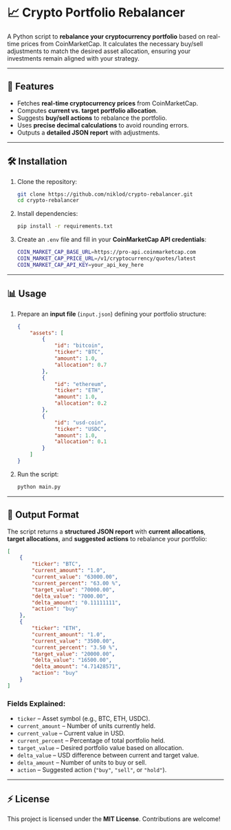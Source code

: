 # 📈 Crypto Portfolio Rebalancer

A Python script to **rebalance your cryptocurrency portfolio** based on real-time prices from CoinMarketCap. It calculates the necessary buy/sell adjustments to match the desired asset allocation, ensuring your investments remain aligned with your strategy.

---

## 🚀 Features

- Fetches **real-time cryptocurrency prices** from CoinMarketCap.
- Computes **current vs. target portfolio allocation**.
- Suggests **buy/sell actions** to rebalance the portfolio.
- Uses **precise decimal calculations** to avoid rounding errors.
- Outputs a **detailed JSON report** with adjustments.

---

## 🛠 Installation

1. Clone the repository:

   ```sh
   git clone https://github.com/niklod/crypto-rebalancer.git
   cd crypto-rebalancer
   ```

2. Install dependencies:

   ```sh
   pip install -r requirements.txt
   ```

3. Create an `.env` file and fill in your **CoinMarketCap API credentials**:

   ```sh
   COIN_MARKET_CAP_BASE_URL=https://pro-api.coinmarketcap.com
   COIN_MARKET_CAP_PRICE_URL=/v1/cryptocurrency/quotes/latest
   COIN_MARKET_CAP_API_KEY=your_api_key_here
   ```

---

## 📊 Usage

1. Prepare an **input file** (`input.json`) defining your portfolio structure:

   ```json
   {
       "assets": [
           {
               "id": "bitcoin",
               "ticker": "BTC",
               "amount": 1.0,
               "allocation": 0.7
           },
           {
               "id": "ethereum",
               "ticker": "ETH",
               "amount": 1.0,
               "allocation": 0.2
           },
           {
               "id": "usd-coin",
               "ticker": "USDC",
               "amount": 1.0,
               "allocation": 0.1
           }
       ]
   }
   ```

2. Run the script:

   ```sh
   python main.py
   ```

---

## 📜 Output Format

The script returns a **structured JSON report** with **current allocations**, **target allocations**, and **suggested actions** to rebalance your portfolio:

```json
[
    {
        "ticker": "BTC",
        "current_amount": "1.0",
        "current_value": "63000.00",
        "current_percent": "63.00 %",
        "target_value": "70000.00",
        "delta_value": "7000.00",
        "delta_amount": "0.11111111",
        "action": "buy"
    },
    {
        "ticker": "ETH",
        "current_amount": "1.0",
        "current_value": "3500.00",
        "current_percent": "3.50 %",
        "target_value": "20000.00",
        "delta_value": "16500.00",
        "delta_amount": "4.71428571",
        "action": "buy"
    }
]
```

### **Fields Explained:**

- `ticker` – Asset symbol (e.g., BTC, ETH, USDC).
- `current_amount` – Number of units currently held.
- `current_value` – Current value in USD.
- `current_percent` – Percentage of total portfolio held.
- `target_value` – Desired portfolio value based on allocation.
- `delta_value` – USD difference between current and target value.
- `delta_amount` – Number of units to buy or sell.
- `action` – Suggested action (`"buy"`, `"sell"`, or `"hold"`).

---

## ⚡ License

This project is licensed under the **MIT License**. Contributions are welcome!
